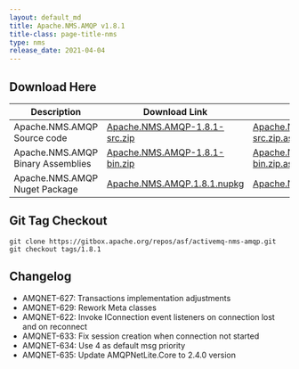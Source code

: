 ```yaml
---
layout: default_md
title: Apache.NMS.AMQP v1.8.1 
title-class: page-title-nms
type: nms
release_date: 2021-04-04
---
```


Download Here
-------------

|Description|Download Link|PGP Signature File|Version|
|---|---|---|---|
|Apache.NMS.AMQP Source code|[Apache.NMS.AMQP-1.8.1-src.zip](http://www.apache.org/dyn/closer.lua/activemq/apache-nms-amqp/1.8.1/Apache.NMS.AMQP-1.8.1-src.zip)|[Apache.NMS.AMQP-1.8.1-src.zip.asc](http://www.apache.org/dist/activemq/apache-nms-amqp/1.8.1/Apache.NMS.AMQP-1.8.1-src.zip.asc)|1.8.1|
|Apache.NMS.AMQP Binary Assemblies|[Apache.NMS.AMQP-1.8.1-bin.zip](http://www.apache.org/dyn/closer.lua/activemq/apache-nms-amqp/1.8.1/Apache.NMS.AMQP-1.8.1-bin.zip)|[Apache.NMS.AMQP-1.8.1-bin.zip.asc](http://www.apache.org/dist/activemq/apache-nms-amqp/1.8.1/Apache.NMS.AMQP-1.8.1-bin.zip.asc)|1.8.1|
|Apache.NMS.AMQP Nuget Package|[Apache.NMS.AMQP.1.8.1.nupkg](http://www.apache.org/dyn/closer.lua/activemq/apache-nms-amqp/1.8.1/Apache.NMS.AMQP.1.8.1.nupkg)|[Apache.NMS.AMQP.1.8.1.nupkg.asc](http://www.apache.org/dist/activemq/apache-nms-amqp/1.8.1/Apache.NMS.AMQP.1.8.1.nupkg.asc)|1.8.1|


Git Tag Checkout
----------------

```
git clone https://gitbox.apache.org/repos/asf/activemq-nms-amqp.git
git checkout tags/1.8.1
```

Changelog
---------

- AMQNET-627: Transactions implementation adjustments
- AMQNET-629: Rework Meta classes
- AMQNET-622: Invoke IConnection event listeners on connection lost and on reconnect
- AMQNET-633: Fix session creation when connection not started
- AMQNET-634: Use 4 as default msg priority
- AMQNET-635: Update AMQPNetLite.Core to 2.4.0 version